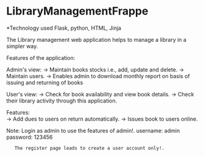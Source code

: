 # LibraryManagementFrappe

*Technology used Flask, python, HTML, Jinja

The Library management web application helps to manage a library in a simpler way.

Features of the application:

Admin's view:
-> Maintain books stocks i.e., add, update and delete.
-> Maintain users.
-> Enables admin to download monthly report on basis of issuing and returning of books
   
User's view:
-> Check for book availability and view book details.
-> Check their library activity through this application.
    
Features:    
-> Add dues to users on return automatically.
-> Issues book to users online.

Note: Login as admin to use the features of admin!. 
username: admin
password: 123456

 
       The register page leads to create a user account only!. 
